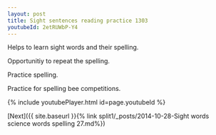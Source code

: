 ```yaml
---
layout: post
title: Sight sentences reading practice 1303
youtubeId: 2etRUWbP-Y4
---
```

 
 
Helps to learn sight words and their spelling.

Opportunitiy to repeat the spelling. 

Practice spelling. 
 
Practice for spelling bee competitions. 
 
{% include youtubePlayer.html id=page.youtubeId %}
 
 

[Next]({{ site.baseurl }}{% link  split1/_posts/2014-10-28-Sight words science words spelling 27.md%})
 
